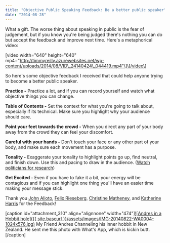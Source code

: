 ```yaml
---
title: "Objective Public Speaking Feedback: Be a better public speaker"
date: "2014-08-28"
---
```


What a gift. The worse thing about speaking in public is the fear of judgement, but if you know you're being judged there's nothing you can do but accept the feedback and improve next time. Here's a metaphorical video:

\[video width="640" height="640" mp4="http://timmyreilly.azurewebsites.net/wp-content/uploads/2014/08/VID\_24140424\_044419.mp4"\]\[/video\]

So here's some objective feedback I received that could help anyone trying to become a better public speaker.

**Practice -** Practice a lot, and if you can record yourself and watch what objective things you can change.

**Table of Contents -** Set the context for what you're going to talk about, especially if its technical. Make sure you highlight why your audience should care.

**Point your feet towards the crowd -** When you direct any part of your body away from the crowd they can feel your discomfort.

**Careful with your hands -** Don't touch your face or any other part of your body, and make sure each movement has a purpose.

**Tonality -** Exaggerate your tonality to highlight points go up, find neutral, and finish down. Use this and pacing to draw in the audience. ([Watch politicians for research](http://youtu.be/L5L3M8Pn9KU "Obama Talks about Pie "))

**Get Excited -** Even if you have to fake it a bit, your energy will be contagious and if you can highlight one thing you'll have an easier time making your message stick.

Thank you [John Alioto](https://twitter.com/jpalioto "John's Twitter"), [Felix Rieseberg](http://www.felixrieseberg.com/ "Felix's Site"), [Christine Matheney](https://twitter.com/Matheneyc "Christine's Twitter"), and [Katherine Harris](https://twitter.com/KatVHarris "Katherine's Twitter ") for the Feedback!

\[caption id="attachment\_310" align="alignnone" width="474"\][![Andres in a Hobbit hole]({{ site.baseurl }}/assets/images/IMG-20140822-WA0004-1024x576.jpg)](http://timmyreilly.azurewebsites.net/wp-content/uploads/2014/08/IMG-20140822-WA0004.jpg) My Friend Andres Channeling his inner hobbit in New Zealand. He sent me this photo with What's App, which is kickin butt. \[/caption\]

